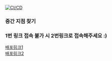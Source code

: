 [![CI/CD](https://github.com/IT-Cotato/9th-Midpoint-FE/actions/workflows/deploy.yml/badge.svg)](https://github.com/IT-Cotato/9th-Midpoint-FE/actions/workflows/deploy.yml)

### 중간 지점 찾기

### 1번 링크 접속 불가 시 2번링크로 접속해주세요 :)
[배포링크1](cotato-midpoint.site) <br/>
[배포링크2](http://cotato-midpoint.s3-website.ap-northeast-2.amazonaws.com)

